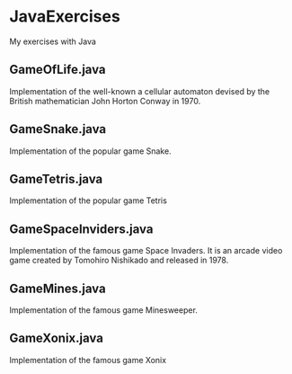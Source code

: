 
# JavaExercises
My exercises with Java

## GameOfLife.java
Implementation of the well-known a cellular automaton devised by the British mathematician John Horton Conway in 1970.

## GameSnake.java
Implementation of the popular game Snake.

## GameTetris.java
Implementation of the popular game Tetris

## GameSpaceInviders.java
Implementation of the famous game Space Invaders. It is an arcade video game created by Tomohiro Nishikado and released in 1978.

## GameMines.java
Implementation of the famous game Minesweeper.

## GameXonix.java
Implementation of the famous game Xonix
